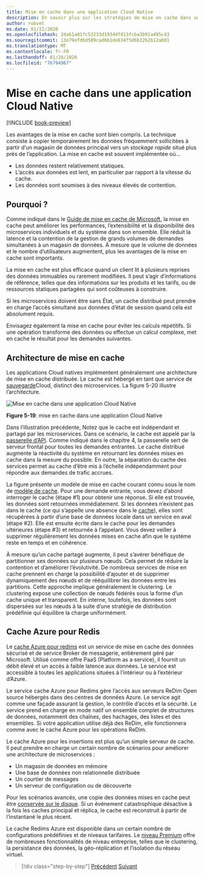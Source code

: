```yaml
---
title: Mise en cache dans une application Cloud Native
description: En savoir plus sur les stratégies de mise en cache dans une application Cloud native.
author: robvet
ms.date: 01/22/2020
ms.openlocfilehash: 2da61a01fc53233d1934df813fcba3b91a495c43
ms.sourcegitcommit: 13e79efdbd589cad6b1de634f5d6b1262b12ab01
ms.translationtype: MT
ms.contentlocale: fr-FR
ms.lasthandoff: 01/28/2020
ms.locfileid: "76794967"
---
```

# <a name="caching-in-a-cloud-native-app"></a>Mise en cache dans une application Cloud Native

[!INCLUDE [book-preview](../../../includes/book-preview.md)]

Les avantages de la mise en cache sont bien compris. La technique consiste à copier temporairement les données fréquemment sollicitées à partir d’un magasin de données principal vers un *stockage rapide* situé plus près de l’application. La mise en cache est souvent implémentée où...

- Les données restent relativement statiques.
- L’accès aux données est lent, en particulier par rapport à la vitesse du cache.
- Les données sont soumises à des niveaux élevés de contention.

## <a name="why"></a>Pourquoi ?

Comme indiqué dans le [Guide de mise en cache de Microsoft](https://docs.microsoft.com/azure/architecture/best-practices/caching), la mise en cache peut améliorer les performances, l’extensibilité et la disponibilité des microservices individuels et du système dans son ensemble. Elle réduit la latence et la contention de la gestion de grands volumes de demandes simultanées à un magasin de données. À mesure que le volume de données et le nombre d’utilisateurs augmentent, plus les avantages de la mise en cache sont importants.

La mise en cache est plus efficace quand un client lit à plusieurs reprises des données immuables ou rarement modifiées. Il peut s’agir d’informations de référence, telles que des informations sur les produits et les tarifs, ou de ressources statiques partagées qui sont coûteuses à construire.

Si les microservices doivent être sans État, un cache distribué peut prendre en charge l’accès simultané aux données d’état de session quand cela est absolument requis.

Envisagez également la mise en cache pour éviter les calculs répétitifs. Si une opération transforme des données ou effectue un calcul complexe, met en cache le résultat pour les demandes suivantes.

## <a name="caching-architecture"></a>Architecture de mise en cache

Les applications Cloud natives implémentent généralement une architecture de mise en cache distribuée. Le cache est hébergé en tant que service de [sauvegarde](./definition.md#backing-services)Cloud, distinct des microservices. La figure 5-20 illustre l’architecture.

![Mise en cache dans une application Cloud Native](media/caching-in-a-cloud-native-app.png)

**Figure 5-19**: mise en cache dans une application Cloud Native

Dans l’illustration précédente, Notez que le cache est indépendant et partagé par les microservices. Dans ce scénario, le cache est appelé par la [passerelle d’API](./front-end-communication.md). Comme indiqué dans le chapitre 4, la passerelle sert de serveur frontal pour toutes les demandes entrantes. Le cache distribué augmente la réactivité du système en retournant les données mises en cache dans la mesure du possible. En outre, la séparation du cache des services permet au cache d’être mis à l’échelle indépendamment pour répondre aux demandes de trafic accrues.

La figure présente un modèle de mise en cache courant connu sous le nom de [modèle de cache](https://docs.microsoft.com/azure/architecture/patterns/cache-aside). Pour une demande entrante, vous devez d’abord interroger le cache (étape \#1) pour obtenir une réponse. Si elle est trouvée, les données sont retournées immédiatement. Si les données n’existent pas dans le cache (ce qui s’appelle une absence dans le [cache](https://www.techopedia.com/definition/6308/cache-miss)), elles sont récupérées à partir d’une base de données locale dans un service en aval (étape \#2). Elle est ensuite écrite dans le cache pour les demandes ultérieures (étape \#3) et retournée à l’appelant. Vous devez veiller à supprimer régulièrement les données mises en cache afin que le système reste en temps et en cohérence.

À mesure qu’un cache partagé augmente, il peut s’avérer bénéfique de partitionner ses données sur plusieurs nœuds. Cela permet de réduire la contention et d’améliorer l’évolutivité. De nombreux services de mise en cache prennent en charge la possibilité d’ajouter et de supprimer dynamiquement des nœuds et de rééquilibrer les données entre les partitions. Cette approche implique généralement le clustering. Le clustering expose une collection de nœuds fédérés sous la forme d’un cache unique et transparent. En interne, toutefois, les données sont dispersées sur les nœuds à la suite d’une stratégie de distribution prédéfinie qui équilibre la charge uniformément.

## <a name="azure-cache-for-redis"></a>Cache Azure pour Redis

Le [cache Azure pour redims](https://azure.microsoft.com/services/cache/) est un service de mise en cache des données sécurisé et de service Broker de messagerie, entièrement géré par Microsoft. Utilisé comme offre PaaS (Platform as a service), il fournit un débit élevé et un accès à faible latence aux données. Le service est accessible à toutes les applications situées à l’intérieur ou à l’extérieur d’Azure.

Le service cache Azure pour Redims gère l’accès aux serveurs ReDim Open source hébergés dans des centres de données Azure. Le service agit comme une façade assurant la gestion, le contrôle d’accès et la sécurité. Le service prend en charge en mode natif un ensemble complet de structures de données, notamment des chaînes, des hachages, des listes et des ensembles. Si votre application utilise déjà des ReDim, elle fonctionnera comme avec le cache Azure pour les opérations ReDim.

Le cache Azure pour les insertions est plus qu’un simple serveur de cache. Il peut prendre en charge un certain nombre de scénarios pour améliorer une architecture de microservices :

- Un magasin de données en mémoire
- Une base de données non relationnelle distribuée
- Un courtier de messages
- Un serveur de configuration ou de découverte
  
Pour les scénarios avancés, une copie des données mises en cache peut être [conservée sur le disque](https://docs.microsoft.com/azure/azure-cache-for-redis/cache-how-to-premium-persistence). Si un événement catastrophique désactive à la fois les caches principal et réplica, le cache est reconstruit à partir de l’instantané le plus récent.

Le cache Redims Azure est disponible dans un certain nombre de configurations prédéfinies et de niveaux tarifaires.  Le [niveau Premium](https://docs.microsoft.com/azure/azure-cache-for-redis/cache-premium-tier-intro) offre de nombreuses fonctionnalités de niveau entreprise, telles que le clustering, la persistance des données, la géo-réplication et l’isolation du réseau virtuel.

>[!div class="step-by-step"]
>[Précédent](relational-vs-nosql-data.md)
>[Suivant](elastic-search-in-azure.md)
